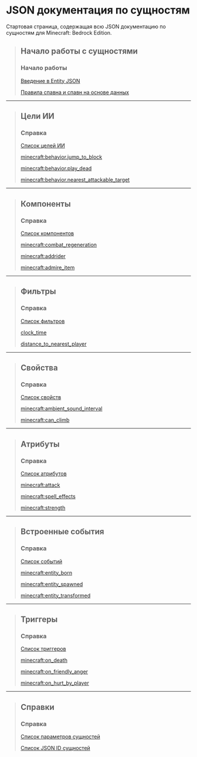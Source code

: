 # JSON документация по сущностям 

Стартовая страница, содержащая всю JSON документацию по сущностям для Minecraft: Bedrock Edition.

> ## Начало работы с сущностями
> 
> ### Начало работы
> 
> [Введение в Entity JSON](../../Resource_Pack/Client_Entity_JSON.md)
> 
> [Правила спавна и спавн на основе данных](../Spawn_Rules.md)

---

> ## Цели ИИ
> 
> ### Справка
> 
> [Список целей ИИ](AI_Goals/AI_Goals_List.md)
> 
> [minecraft:behavior.jump_to_block](AI_Goals/behavior.jump_to_block.md)
> 
> [minecraft:behavior.play_dead](AI_Goals/behavior.play_dead.md)
> 
> [minecraft:behavior.nearest_attackable_target](AI_Goals/behavior.nearest_attackable_target.md)

---

> ## Компоненты
> 
> ### Справка
> 
> [Список компонентов](Components/Components_List.md)
> 
> [minecraft:combat_regeneration](Components/combat_regeneration.md)
> 
> [minecraft:addrider](Components/addrider.md)
> 
> [minecraft:admire_item](Components/admire_item.md)

---

> ## Фильтры
> 
> ### Справка
> 
> [Список фильтров](Filters/Filters_List.md)
> 
> [clock_time](Filters/clock_time.md)
> 
> [distance_to_nearest_player](Filters/distance_to_nearest_player.md)

---

> ## Свойства
> 
> ### Справка
> 
> [Список свойств](Properties/Properties_List.md)
> 
> [minecraft:ambient_sound_interval](Properties/ambient_sound_interval.md)
> 
> [minecraft:can_climb](Properties/can_climb.md)

---

> ## Атрибуты
> 
> ### Справка
> 
> [Список атрибутов](Attributes/Attributes_List.md)
> 
> [minecraft:attack](Attributes/attack.md)
> 
> [minecraft:spell_effects](Attributes/spell_effects.md)
> 
> [minecraft:strength](Attributes/spell_effects.md)

---

> ## Встроенные события
> 
> ### Справка
> 
> [Список событий](Buil-in_Events/Built-in_Events_List.md)
> 
> [minecraft:entity_born](Buil-in_Events/entity_born.md)
> 
> [minecraft:entity_spawned](Buil-in_Events/entity_spawned.md)
> 
> [minecraft:entity_transformed](Buil-in_Events/entity_transformed.md)

---

> ## Триггеры
> 
> ### Справка
> 
> [Список триггеров](Triggers/Trigger_List.md)
> 
> [minecraft:on_death](Triggers/on_death.md)
> 
> [minecraft:on_friendly_anger](Triggers/on_friendly_anger.md)
> 
> [minecraft:on_hurt_by_player](Triggers/on_hurt_by_player.md)

---

> ## Справки
> 
> ### Справка
> 
> [Список параметров сущностей](../../../Others/Entity_List.md)
> 
> [Список JSON ID сущностей](ID_Lists.md)
